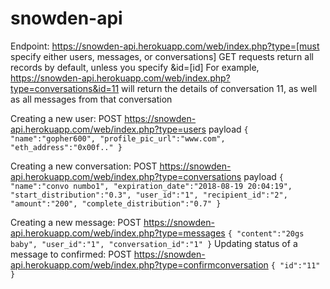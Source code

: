 # snowden-api
Endpoint: https://snowden-api.herokuapp.com/web/index.php?type=[must specify either users, messages, or conversations]
GET requests return all records by default, unless you specify &id=[id]
For example, https://snowden-api.herokuapp.com/web/index.php?type=conversations&id=11 will return the details of conversation 11, as well as all messages from that conversation

Creating a new user:
POST https://snowden-api.herokuapp.com/web/index.php?type=users payload
`{
  "name":"gopher600",
  "profile_pic_url":"www.com",
  "eth_address":"0x00f.."
}`

Creating a new conversation:
POST https://snowden-api.herokuapp.com/web/index.php?type=conversations payload
`{
  "name":"convo numbo1",
  "expiration_date":"2018-08-19 20:04:19",
  "start_distribution":"0.3",
  "user_id":"1",
  "recipient_id":"2",
  "amount":"200",
  "complete_distribution":"0.7"
}`

Creating a new message:
POST https://snowden-api.herokuapp.com/web/index.php?type=messages
`{
  "content":"20gs baby",
  "user_id":"1",
  "conversation_id":"1"
}`
Updating status of a message to confirmed:
POST https://snowden-api.herokuapp.com/web/index.php?type=confirmconversation
`{
  "id":"11"
}`
